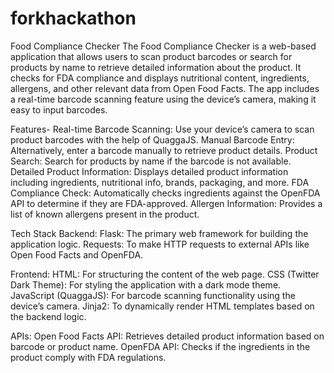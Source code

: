 # forkhackathon
Food Compliance Checker
The Food Compliance Checker is a web-based application that allows users to scan product barcodes or search for products by name to retrieve detailed information about the product. It checks for FDA compliance and displays nutritional content, ingredients, allergens, and other relevant data from Open Food Facts. The app includes a real-time barcode scanning feature using the device’s camera, making it easy to input barcodes.

Features-
Real-time Barcode Scanning: Use your device’s camera to scan product barcodes with the help of QuaggaJS.
Manual Barcode Entry: Alternatively, enter a barcode manually to retrieve product details.
Product Search: Search for products by name if the barcode is not available.
Detailed Product Information: Displays detailed product information including ingredients, nutritional info, brands, packaging, and more.
FDA Compliance Check: Automatically checks ingredients against the OpenFDA API to determine if they are FDA-approved.
Allergen Information: Provides a list of known allergens present in the product.

Tech Stack
Backend:
Flask: The primary web framework for building the application logic.
Requests: To make HTTP requests to external APIs like Open Food Facts and OpenFDA.

Frontend:
HTML: For structuring the content of the web page.
CSS (Twitter Dark Theme): For styling the application with a dark mode theme.
JavaScript (QuaggaJS): For barcode scanning functionality using the device’s camera.
Jinja2: To dynamically render HTML templates based on the backend logic.

APIs:
Open Food Facts API: Retrieves detailed product information based on barcode or product name.
OpenFDA API: Checks if the ingredients in the product comply with FDA regulations.

